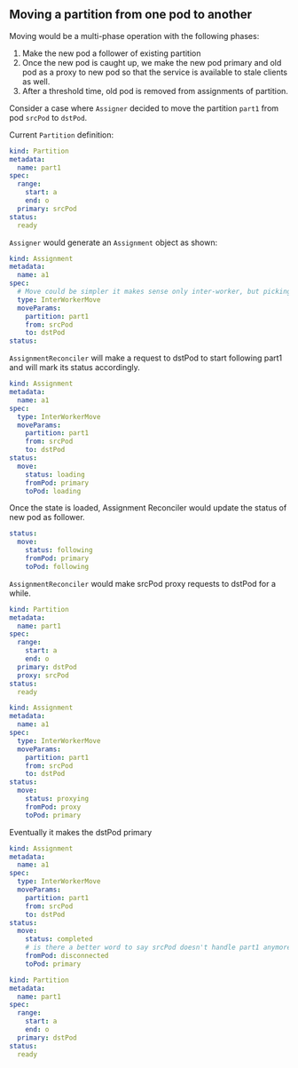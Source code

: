 ## Moving a partition from one pod to another

Moving would be a multi-phase operation with the following phases:
1. Make the new pod a follower of existing partition
1. Once the new pod is caught up, we make the new pod primary and old pod as a proxy to new pod so that the service is available to stale clients as well.
1. After a threshold time, old pod is removed from assignments of partition.

Consider a case where `Assigner` decided to move the partition `part1` from pod `srcPod` to `dstPod`.

Current `Partition` definition:
```yaml
kind: Partition
metadata:
  name: part1
spec:
  range:
    start: a
    end: o
  primary: srcPod
status:
  ready
```

`Assigner` would generate an `Assignment` object as shown:
```yaml
kind: Assignment
metadata:
  name: a1
spec:
  # Move could be simpler it makes sense only inter-worker, but picking an explicit name
  type: InterWorkerMove
  moveParams:
    partition: part1
    from: srcPod
    to: dstPod
status:
```

`AssignmentReconciler` will make a request to dstPod to start following part1 and will mark its status accordingly.
```yaml
kind: Assignment
metadata:
  name: a1
spec:
  type: InterWorkerMove
  moveParams:
    partition: part1
    from: srcPod
    to: dstPod
status:
  move:
    status: loading
    fromPod: primary
    toPod: loading
```

Once the state is loaded, Assignment Reconciler would update the status of new pod as follower.
```yaml
status:
  move:
    status: following
    fromPod: primary
    toPod: following
```

`AssignmentReconciler` would make srcPod proxy requests to dstPod for a while.
```yaml
kind: Partition
metadata:
  name: part1
spec:
  range:
    start: a
    end: o
  primary: dstPod
  proxy: srcPod
status:
  ready
```

```yaml
kind: Assignment
metadata:
  name: a1
spec:
  type: InterWorkerMove
  moveParams:
    partition: part1
    from: srcPod
    to: dstPod
status:
  move:
    status: proxying
    fromPod: proxy
    toPod: primary
```

Eventually it makes the dstPod primary
```yaml
kind: Assignment
metadata:
  name: a1
spec:
  type: InterWorkerMove
  moveParams:
    partition: part1
    from: srcPod
    to: dstPod
status:
  move:
    status: completed
    # is there a better word to say srcPod doesn't handle part1 anymore? decommissioned?
    fromPod: disconnected
    toPod: primary
```

```yaml
kind: Partition
metadata:
  name: part1
spec:
  range:
    start: a
    end: o
  primary: dstPod
status:
  ready
```
